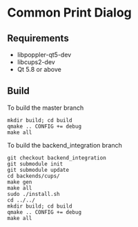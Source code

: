 # Common Print Dialog

## Requirements
- libpoppler-qt5-dev
- libcups2-dev
- Qt 5.8 or above

## Build
To build the master branch

```
mkdir build; cd build
qmake .. CONFIG += debug
make all
```

To build the backend_integration branch

```
git checkout backend_integration
git submodule init
git submodule update
cd backends/cups/
make gen
make all
sudo ./install.sh
cd ../../
mkdir build; cd build
qmake .. CONFIG += debug
make all
```
